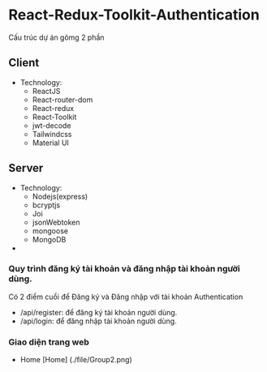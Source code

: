 

#  React-Redux-Toolkit-Authentication
Cấu trúc dự án gômg 2 phần 

## Client
- Technology:
    - ReactJS
    - React-router-dom
    - React-redux
    - React-Toolkit
    - jwt-decode
    - Tailwindcss
    - Material UI
## Server
- Technology:
    - Nodejs(express)
    - bcryptjs
    - Joi
    - jsonWebtoken
    - mongoose
    - MongoDB
- 
### Quy trình đăng ký tài khoản và đăng nhập tài khoản người dùng.

Có 2 điểm cuổi để Đăng ký và Đăng nhập với tài khoản Authentication

- /api/register: để đăng ký tài khoản người dùng.
- /api/login: để đăng nhập tài khoản người dùng.


### Giao diện trang web
 
- Home
[Home] (./file/Group2.png)




